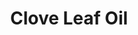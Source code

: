---
name: Clove Leaf Oil
title: Clove Leaf Oil
details:
  - detail:
      key: "Packaging Size"
      value: "5,25,200 Kg"
  - detail:
      key: "Usage/Application"
      value: "Fragrance, Flavour, Pharma"
  - detail:
      key: "Brand"
      value: "Natural Aroma"
  - detail:
      key: "Form"
      value: "Liquid"
  - detail:
      key: "Refractive Index"
      value: "1.525 to 1.535 (at 20 deg C)"
  - detail:
      key: "Optical Rotation"
      value: "0 to -3 (at 20 deg C)"
  - detail:
      key: "CAS Number"
      value: "8000-34-8"
  - detail:
      key: "Specific Gravity"
      value: "1.025 to 1.046 (at 20 deg C)"
  - detail:
      key: "Storage"
      value: "Store in tight full containers in a cool"
  - detail:
      key: "Assay"
      value: "Minimum 85%"
  - detail:
      key: "Solubility"
      value: "Soluble in 2 volume of 70% alcohol"
  - detail:
      key: "Boiling Point"
      value: "251 deg C"
  - detail:
      key: "Source"
      value: "Eugenia caryophyllata"
  - detail:
      key: "FEMA No"
      value: "2325"
  - detail:
      key: "Packaging Type"
      value: "Can,Barrel"
showOnHome: false
thumbnail: https://5.imimg.com/data5/SELLER/Default/2021/12/AX/XS/LW/3823480/clove-leaf-oil-500x500.png
productImages:
  - ""
category: essential oil
---